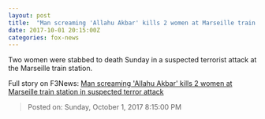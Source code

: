 ```yaml
---
layout: post
title:  "Man screaming 'Allahu Akbar' kills 2 women at Marseille train station in suspected terror attack"
date: 2017-10-01 20:15:00Z
categories: fox-news
---
```


Two women were stabbed to death Sunday in a suspected terrorist attack at the Marseille train station.


Full story on F3News: [Man screaming 'Allahu Akbar' kills 2 women at Marseille train station in suspected terror attack](http://www.f3nws.com/n/vzPRS)

> Posted on: Sunday, October 1, 2017 8:15:00 PM
